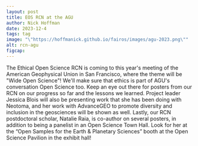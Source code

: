 ```yaml
---
layout: post
title: EOS RCN at the AGU
author: Nick Hoffman
date: 2023-12-4
tags: tag
image: "\"https://hoffmanick.github.io/fairos/images/agu-2023.png\""
alt: rcn-agu
figcap:
---
```




<div class="text-box-main">
<p> The Ethical Open Science RCN is coming to this year's meeting of the American Geophysical Union in San Francisco, where the theme will be "Wide Open Science"! We'll make sure that ethics is part of AGU's conversation Open Science too.
Keep an eye out there for posters from our RCN on our progress so far and the lessons we learned. Project leader Jessica Blois
will also be presenting work that she has been doing with Neotoma, and her work with AdvanceGEO to promote
  diversity and inclusion in the geosciences will be shown as well. 
  Lastly, our RCN postdoctoral scholar, Natalie Raia, is co-author on several posters, in addition to being a panelist
  in an Open Science Town Hall. Look for her at the 
  “Open Samples for the Earth & Planetary Sciences” booth at the Open Science Pavilion in the exhibit hall!</p>
  </div>
